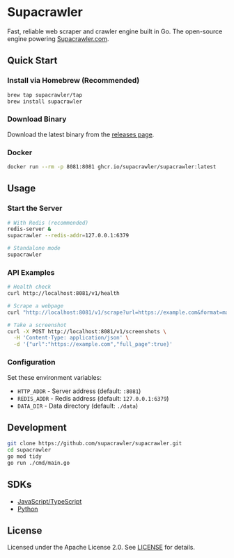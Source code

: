 # Supacrawler

Fast, reliable web scraper and crawler engine built in Go. The open-source engine powering [Supacrawler.com](https://supacrawler.com).

## Quick Start

### Install via Homebrew (Recommended)

```bash
brew tap supacrawler/tap
brew install supacrawler
```

### Download Binary

Download the latest binary from the [releases page](https://github.com/supacrawler/supacrawler/releases).

### Docker

```bash
docker run --rm -p 8081:8081 ghcr.io/supacrawler/supacrawler:latest
```

## Usage

### Start the Server

```bash
# With Redis (recommended)
redis-server &
supacrawler --redis-addr=127.0.0.1:6379

# Standalone mode
supacrawler
```

### API Examples

```bash
# Health check
curl http://localhost:8081/v1/health

# Scrape a webpage
curl "http://localhost:8081/v1/scrape?url=https://example.com&format=markdown"

# Take a screenshot
curl -X POST http://localhost:8081/v1/screenshots \
  -H 'Content-Type: application/json' \
  -d '{"url":"https://example.com","full_page":true}'
```

### Configuration

Set these environment variables:

- `HTTP_ADDR` - Server address (default: `:8081`)
- `REDIS_ADDR` - Redis address (default: `127.0.0.1:6379`)
- `DATA_DIR` - Data directory (default: `./data`)

## Development

```bash
git clone https://github.com/supacrawler/supacrawler.git
cd supacrawler
go mod tidy
go run ./cmd/main.go
```

## SDKs

- [JavaScript/TypeScript](https://github.com/supacrawler/supacrawler-js)
- [Python](https://github.com/supacrawler/supacrawler-py)

## License

Licensed under the Apache License 2.0. See [LICENSE](LICENSE) for details.
